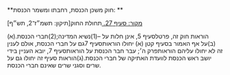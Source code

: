 **חוק משכן הכנסת, רחבתו ומשמר הכנסת: **

[מקור: סעיף 27. ](https://he.wikisource.org/wiki/חוק_משכן_הכנסת,_רחבתו_ומשמר_הכנסת#סעיף_27)
תחולת החוק[תיקון: תשמ״ז־2, תש״ף]

(א)הוראות חוק זה, פרטלסעיף 5, אינן חלות על –(1)נשיא המדינה;(2)חברי הכנסת.(ב)על אף האמור בסעיף קטן (א) יחולו הוראותסעיף 7גם על חברי הכנסת, אולם לענין זה לא יחולו עליהם הוראותפרק ה׳; עבר חבר הכנסת על הוראותסעיף 7, יובא העניין בידי יושב ראש הכנסת לוועדת האתיקה של חברי הכנסת.(ג)הוראות סעיף זה יחולו גם על שרים וסגני שרים שאינם חברי הכנסת.